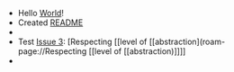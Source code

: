 - Hello [World](./World.md)!
- Created [README](./README.md)
- 
- Test [Issue 3](https://github.com/MatthieuBizien/roam-to-git/issues/3): [Respecting [[level of [[abstraction](roam-page://Respecting [[level of [[abstraction)]]]]
- 